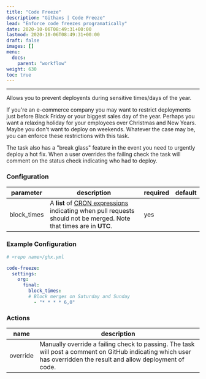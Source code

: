 ```yaml
---
title: "Code Freeze"
description: "Githaxs | Code Freeze"
lead: "Enforce code freezes programatically"
date: 2020-10-06T08:49:31+00:00
lastmod: 2020-10-06T08:49:31+00:00
draft: false
images: []
menu:
  docs:
    parent: "workflow"
weight: 630
toc: true
---
```


---

Allows you to prevent deployents during sensitive times/days of the year.

If you're an e-commerce company you may want to restrict deployments just before Black Friday or your biggest sales day of the year. Perhaps you want a relaxing holiday for your employees over Christmas and New Years. Maybe you don't want to deploy on weekends. Whatever the case may be, you can enforce these restrictions with this task.

The task also has a "break glass" feature in the event you need to urgently deploy a hot fix. When a user overrides the failing check the task will comment on the status check indicating who had to deploy.


### Configuration

|parameter|description|required|default|
|---|---|---|---|
|block_times| A **list** of [CRON expressions](https://crontab.pro/) indicating when pull requests should not be merged. Note that times are in **UTC**.| yes |  |

### Example Configuration
```yaml
# <repo name>/ghx.yml

code-freeze:
  settings:
    org:
      final:
        block_times:
        # Block merges on Saturday and Sunday
          - "* * * * 6,0"
```

### Actions
|name|description|
|---|---|
|override| Manually override a failing check to passing. The task will post a comment on GitHub indicating which user has overridden the result and allow deployment of code.|

